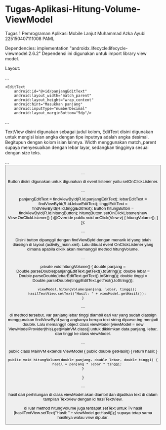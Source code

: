 # Tugas-Aplikasi-Hitung-Volume-ViewModel
Tugas 1 Pemrograman Aplikasi Mobile Lanjut
Muhammad Azka Ayubi
225150407111008
PAML

Dependencies: implementation "androidx.lifecycle:lifecycle-viewmodel:2.6.2"
Dependensi ini digunakan untuk import library view model.

Layout:

...

<TextView
        android:layout_width="match_parent"
        android:layout_height="wrap_content"
        android:textSize="16sp"
        android:text="Panjang"
        android:textStyle="bold"
        />

    <EditText
        android:id="@+id/panjangEditText"
        android:layout_width="match_parent"
        android:layout_height="wrap_content"
        android:hint="Masukkan panjang"
        android:inputType="numberDecimal"
        android:layout_marginBottom="5dp"/>
        
...

TextView disini digunakan sebagai judul kolom, EditText disini digunakan untuk mengisi isian angka dengan tipe inputnya adalah angka desimal. Begitupun dengan kolom isian lainnya. Width menggunakan match_parent supaya menyesuaikan dengan lebar layar, sedangkan tingginya sesuai dengan size teks.

...
<Button
        android:id="@+id/hitungButton"
        android:layout_width="wrap_content"
        android:layout_height="wrap_content"
        android:text="Hitung"
        android:layout_gravity="center"
        />       
...

Button disini digunakan untuk digunakan di event listener yaitu setOnClickListener.

...

panjangEditText = findViewById(R.id.panjangEditText);
lebarEditText = findViewById(R.id.lebarEditText);
tinggiEditText = findViewById(R.id.tinggiEditText);
Button hitungButton = findViewById(R.id.hitungButton);
hitungButton.setOnClickListener(new View.OnClickListener() {
            @Override
            public void onClick(View v) {
                hitungVolume();
            }
        });
        
...

Disini button dipanggil dengan findViewById dengan menarik id yang telah diassign di layout (activity_main.xml). Lalu dibuat event OnClickListener yang dimana apabila diklik akan memanggil method hitungVolume.

...

private void hitungVolume() {
        double panjang = Double.parseDouble(panjangEditText.getText().toString());
        double lebar = Double.parseDouble(lebarEditText.getText().toString());
        double tinggi = Double.parseDouble(tinggiEditText.getText().toString());

        viewModel.hitungVolume(panjang, lebar, tinggi);
        hasilTextView.setText("Hasil: " + viewModel.getHasil());
    }
    
...

di method tersebut, var panjang lebar tinggi diambil dari var yang sudah diassign menggunakan findViewById yang angkanya berupa text string diparse-ing menjadi double. Lalu memanggil object class viewModel [viewModel = new ViewModelProvider(this).get(MainVM.class)] untuk dikirimkan data panjang, lebar, dan tinggi ke class viewModel. 

...

public class MainVM extends ViewModel {
public double getHasil() {
        return hasil;
    }

    public void hitungVolume(double panjang, double lebar, double tinggi) {
        hasil = panjang * lebar * tinggi;
    }
}

...

hasil dari perhitungan di class viewModel akan diambil dan dijadikan text di dalam tampilan TextView dengan id hasilTextView.

di luar method hitungVolume juga terdapat setText untuk Tv hasil [hasilTextView.setText("Hasil: " + viewModel.getHasil());] supaya tetap sama hasilnya walau view diputar.


